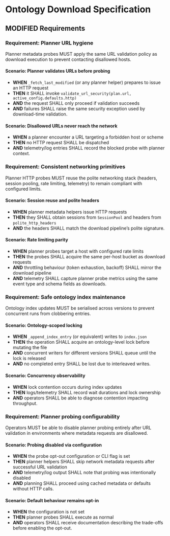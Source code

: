 # Ontology Download Specification

## MODIFIED Requirements

### Requirement: Planner URL hygiene
Planner metadata probes MUST apply the same URL validation policy as download execution to prevent contacting disallowed hosts.

#### Scenario: Planner validates URLs before probing
- **WHEN** `_fetch_last_modified` (or any planner helper) prepares to issue an HTTP request
- **THEN** it SHALL invoke `validate_url_security(plan.url, active_config.defaults.http)`
- **AND** the request SHALL only proceed if validation succeeds
- **AND** failures SHALL raise the same security exception used by download-time validation.

#### Scenario: Disallowed URLs never reach the network
- **WHEN** a planner encounter a URL targeting a forbidden host or scheme
- **THEN** no HTTP request SHALL be dispatched
- **AND** telemetry/log entries SHALL record the blocked probe with planner context.

### Requirement: Consistent networking primitives
Planner HTTP probes MUST reuse the polite networking stack (headers, session pooling, rate limiting, telemetry) to remain compliant with configured limits.

#### Scenario: Session reuse and polite headers
- **WHEN** planner metadata helpers issue HTTP requests
- **THEN** they SHALL obtain sessions from `SessionPool` and headers from `polite_http_headers`
- **AND** the headers SHALL match the download pipeline’s polite signature.

#### Scenario: Rate limiting parity
- **WHEN** planner probes target a host with configured rate limits
- **THEN** the probes SHALL acquire the same per-host bucket as download requests
- **AND** throttling behaviour (token exhaustion, backoff) SHALL mirror the download pipeline
- **AND** telemetry SHALL capture planner probe metrics using the same event type and schema fields as downloads.

### Requirement: Safe ontology index maintenance
Ontology index updates MUST be serialised across versions to prevent concurrent runs from clobbering entries.

#### Scenario: Ontology-scoped locking
- **WHEN** `_append_index_entry` (or equivalent) writes to `index.json`
- **THEN** the operation SHALL acquire an ontology-level lock before mutating the file
- **AND** concurrent writers for different versions SHALL queue until the lock is released
- **AND** no completed entry SHALL be lost due to interleaved writes.

#### Scenario: Concurrency observability
- **WHEN** lock contention occurs during index updates
- **THEN** logs/telemetry SHALL record wait durations and lock ownership
- **AND** operators SHALL be able to diagnose contention impacting throughput.

### Requirement: Planner probing configurability
Operators MUST be able to disable planner probing entirely after URL validation in environments where metadata requests are disallowed.

#### Scenario: Probing disabled via configuration
- **WHEN** the probe opt-out configuration or CLI flag is set
- **THEN** planner helpers SHALL skip network metadata requests after successful URL validation
- **AND** telemetry/log output SHALL note that probing was intentionally disabled
- **AND** planning SHALL proceed using cached metadata or defaults without HTTP calls.

#### Scenario: Default behaviour remains opt-in
- **WHEN** the configuration is not set
- **THEN** planner probes SHALL execute as normal
- **AND** operators SHALL receive documentation describing the trade-offs before enabling the opt-out.
